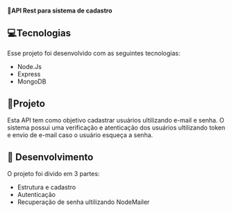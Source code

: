 
#### 💾**API Rest para sistema de cadastro**
                                                      



## 💻**Tecnologias**
Esse projeto foi desenvolvido com as seguintes tecnologias:

   - Node.Js
   - Express
   - MongoDB

 ## 📝**Projeto**

Esta API tem como objetivo cadastrar usuários ultilizando e-mail e senha. O sistema possui uma verificação e atenticação dos usuários ultilizando token e envio de e-mail caso o usuário esqueça a senha.

## 🔖 **Desenvolvimento**

O projeto foi divido em 3 partes:

   - Estrutura e cadastro
   - Autenticação
   - Recuperação de senha ultilizando NodeMailer

